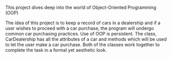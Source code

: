This project dives deep into the world of Object-Oriented Programming (OOP)

The idea of this project is to keep a record of cars in a dealership and if 
a user wishes to proceed with a car purchase, the program will undergo common
car purchasing practices. Use of OOP is persistent. The class, CarDealership has 
all the attributes of a car and methods which will be used to let the user make 
a car purchase. Both of the classes work together to complete the task in a formal
yet aesthetic look.